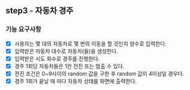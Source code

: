 ## step3 - 자동차 경주

### 기능 요구사항

- [x] 사용자는 몇 대의 자동차로 몇 번의 이동을 할 것인지 양수로 입력한다.
- [x] 입력받은 자동차 대수로 자동차(들)을 생성한다.
- [x] 입력받은 시도 회수로 경주를 진행한다.
- [x] 경주 1회당 자동차들은 1칸 전진 또는 멈출 수 있다.
- [x] 전진 조건은 0~9사이의 random 값을 구한 후 random 값이 4이상일 경우다.
- [x] 경주 1회가 끝날 때 마다 자동차 상태를 화면에 출력한다.